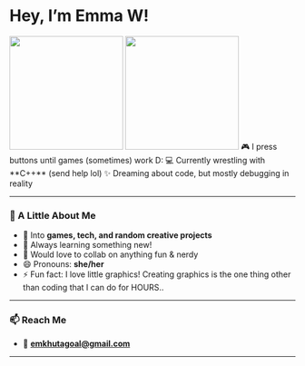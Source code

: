 #  Hey, I’m Emma W! 
<img src="https://media2.giphy.com/media/v1.Y2lkPTc5MGI3NjExYzEzamc4dXp6ZjhqaXZ0ZGd1ZG5zeTMwY2o3dG1kemx4ZjEzd3dhdyZlcD12MV9pbnRlcm5hbF9naWZfYnlfaWQmY3Q9Zw/EYsehKrdX3XXi/giphy.gif" width="200" /> 
<img src="https://giphy.com/gifs/kawaii-kirby-wRmOK4J2261gI" width="200" /> 
🎮 I press buttons until games (sometimes) work D:  
💻 Currently wrestling with **C++** (send help lol)  
✨ Dreaming about code, but mostly debugging in reality  

---

### 🌟 A Little About Me
- 👀 Into **games, tech, and random creative projects**  
- 🌱 Always learning something new!  
- 💞️ Would love to collab on anything fun & nerdy
- 😄 Pronouns: **she/her**  
- ⚡ Fun fact: I love little graphics! Creating graphics is the one thing other than coding that I can do for HOURS..

---

### 📫 Reach Me
- 📧 **emkhutagoal@gmail.com**  

---
